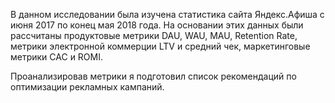 В данном исследовании была изучена статистика сайта Яндекс.Афиша с июня 2017 по конец мая 2018 года. На основании этих данных были рассчитаны продуктовые метрики DAU, WAU, MAU, Retention Rate, метрики электронной коммерции LTV и средний чек, маркетинговые метрики CAC и ROMI. 

Проанализировав метрики я подготовил список рекомендаций по оптимизации рекламных кампаний. 
